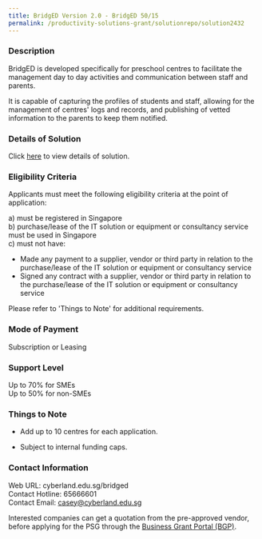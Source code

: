 ```yaml
---
title: BridgED Version 2.0 - BridgED 50/15
permalink: /productivity-solutions-grant/solutionrepo/solution2432
---
```


### Description

BridgED is developed specifically for preschool centres to facilitate the management day to day activities and communication between staff and parents.  

It is capable of capturing the profiles of students and staff, allowing for the management of centres' logs and records, and publishing of vetted information to the parents to keep them notified.

### Details of Solution

Click <a href='https://www.gobusiness.gov.sg/images/psg/Desensitised_Cyberland_20200637_Annex_3_Part_1.pdf' target='_blank' rel='noopener'>here</a> to view details of solution.

### Eligibility Criteria

Applicants must meet the following eligibility criteria at the point of application:

a) must be registered in Singapore <br>
b) purchase/lease of the IT solution or equipment or consultancy service must be used in Singapore <br>
c) must not have:
- Made any payment to a supplier, vendor or third party in relation to the purchase/lease of the IT solution or equipment or consultancy service
- Signed any contract with a supplier, vendor or third party in relation to the purchase/lease of the IT solution or equipment or consultancy service

Please refer to 'Things to Note' for additional requirements.

### Mode of Payment
Subscription or Leasing

### Support Level
Up to 70% for SMEs <br>
Up to 50% for non-SMEs

### Things to Note
 - Add up to 10 centres for each application.

- Subject to internal funding caps.

### Contact Information
Web URL: cyberland.edu.sg/bridged <br>Contact Hotline: 65666601 <br>Contact Email: casey@cyberland.edu.sg <br>

Interested companies can get a quotation from the pre-approved vendor, before applying for the PSG through the <a target='_blank' rel='noopener' href='https://www.businessgrants.gov.sg/'>Business Grant Portal (BGP)</a>.
